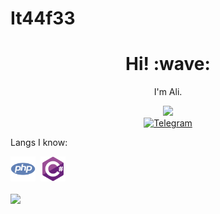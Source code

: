 # It44f33
<h1 align='center'> Hi! :wave:</h1>
<p align='center'>
I'm Ali.
</p>
<div id="header" align="center">
  <img src="https://media.giphy.com/media/M9gbBd9nbDrOTu1Mqx/giphy.gif" width="100"/>
  <div id="badges">
  <a href="https://t.me/aligoogo">
    <img src="https://img.shields.io/badge/telegram-blue?style=for-the-badge&logo=telegram&logoColor=white" alt="Telegram"/>
  </a>
</div>
</div>

<div>
  <p>Langs I know:</p>
  <img src="https://github.com/devicons/devicon/blob/master/icons/php/php-plain.svg" title="php" alt="php" width="40" height="40"/>&nbsp;
  <img src="https://github.com/devicons/devicon/blob/master/icons/csharp/csharp-original.svg" title="c-sharp" alt="csharp" width="40" height="40"/>&nbsp;
</div>

<br>

<img src="https://github-readme-stats.vercel.app/api?username=44f33&show_icons=true&bg_color=30,e96443,904e95&title_color=aef&text_color=aef&count_private=true">

